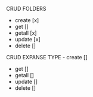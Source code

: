 CRUD FOLDERS
 - create [x]
 - get []
 - getall [x]
 - update [x]
 - delete []

CRUD EXPANSE TYPE - create []
 - get []
 - getall []
 - update []
 - delete []